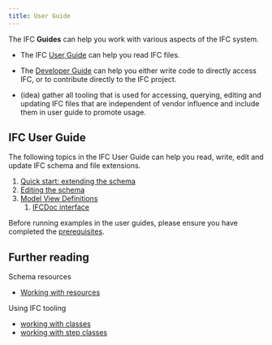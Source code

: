 ```yaml
---
title: User Guide
---
```


The IFC **Guides** can help you work with various aspects of the IFC system.

* The IFC [User Guide](#user-guide-internal) can help you read IFC files.
* The [Developer Guide](https://github.com/bigdoods/ifc-tech.org/tree/{{page.githubbranch}}/docs/devel) can help you either write code to directly access IFC, or to contribute directly to the IFC project.


* (idea) gather all tooling that is used for accessing, querying, editing and updating IFC files that are independent of vendor influence and include them in user guide to promote usage.

## <a name="user-guide-internal"></a>IFC User Guide

The following topics in the IFC User Guide can help you read, write, edit and update IFC schema and file extensions.

1. [Quick start: extending the schema](/docs/user-guide/quick-start/)
1. [Editing the schema](/docs/user-guide/configuring-schema/)
1. [Model View Definitions](/docs/user-guide/model-view-defintions/)
    1. [IFCDoc interface](/docs/user-guide/ifc-doc-interface/)


Before running examples in the user guides, please ensure you have completed the [prerequisites](/docs/user-guide/prereqs/).


## Further reading

Schema resources

  * [Working with resources](docs/user-guide/working-with-resources/)

Using IFC tooling

  * [working with classes](docs/user-guide/working-with-classes/)
  * [working with step classes](docs/user-guide/working-with-step-classes/)
